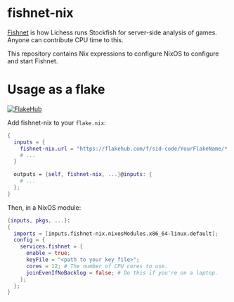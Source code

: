 # fishnet-nix

[Fishnet](https://github.com/lichess-org/fishnet) is how Lichess runs
Stockfish for server-side analysis of games. Anyone can contribute CPU
time to this.

This repository contains Nix expressions to configure NixOS to
configure and start Fishnet.

# Usage as a flake

[![FlakeHub](https://img.shields.io/endpoint?url=https://flakehub.com/f/sid-code/fishnet-nix/badge)
](https://flakehub.com/flake/sid-code/fishnet-nix)

Add fishnet-nix to your `flake.nix`:

```nix
{
  inputs = {
    fishnet-nix.url = "https://flakehub.com/f/sid-code/YourFlakeName/*.tar.gz";
    # ...
  }

  outputs = {self, fishnet-nix, ...}@inputs: {
    # ...
  };
}
```

Then, in a NixOS module:

```nix
{inputs, pkgs, ...}:
{
  imports = [inputs.fishnet-nix.nixosModules.x86_64-linux.default];
  config = {
    services.fishnet = {
      enable = true;
      keyFile = "<path to your key file>";
      cores = 12; # The number of CPU cores to use.
      joinEvenIfNoBacklog = false; # Do this if you're on a laptop.
    };
  };
}
```
